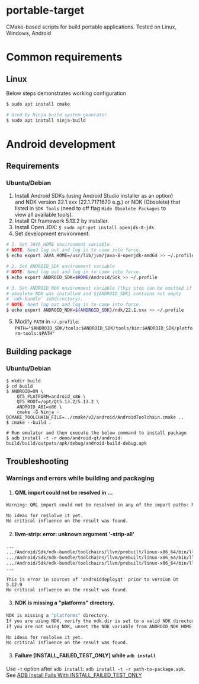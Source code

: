 # portable-target
CMake-based scripts for build portable applications.
Tested on Linux, Windows, Android

# Common requirements

## Linux

Below steps demonstrates working configuration

```sh
$ sudo apt install cmake

# Used by Ninja build system generator.
$ sudo apt install ninja-build
```

# Android development

## Requirements

### Ubuntu/Debian

1. Install Android SDKs (using Android Studio installer as an option)  
   and NDK version 22.1.xxx (22.1.7171670 e.g.) or NDK (Obsolete) that  
   listed in `SDK Tools` (need to off flag `Hide Obsolete Packages` to  
   view all available tools).
2. Install Qt framework 5.13.2 by installer.
3. Install Open JDK: `$ sudo apt-get install openjdk-8-jdk`
4. Set development environment:

```sh
# 1. Set JAVA_HOME environment variable.
# NOTE. Need log out and log in to come into force.
$ echo export JAVA_HOME=/usr/lib/jvm/java-8-openjdk-amd64 >> ~/.profile

# 2. Set ANDROID_SDK environment variable
# NOTE. Need log out and log in to come into force.
$ echo export ANDROID_SDK=$HOME/Android/Sdk >> ~/.profile

# 3. Set ANDROID_NDK environment variable (this step can be omitted if
# obsolete NDK was installed and ${ANDROID_SDK} contains not empty
# `ndk-bundle` subdirectory).
# NOTE. Need log out and log in to come into force.
$ echo export ANDROID_NDK=${ANDROID_SDK}/ndk/22.1.xxx >> ~/.profile
```

5. Modify `PATH` in `~/.profile`:
`PATH="$ANDROID_SDK/tools:$ANDROID_SDK/tools/bin:$ANDROID_SDK/platform-tools:$PATH"`

## Building package

### Ubuntu/Debian

```
$ mkdir build
$ cd build
$ ANDROID=ON \
    QT5_PLATFORM=android_x86 \
    QT5_ROOT=/opt/Qt5.13.2/5.13.2 \
    ANDROID_ABI=x86 \
    cmake -G Ninja -DCMAKE_TOOLCHAIN_FILE=../cmake/v2/android/AndroidToolchain.cmake ..
$ cmake --build .

# Run emulator and then execute the below command to install package
$ adb install -t -r demo/android-qt/android-build/build/outputs/apk/debug/android-build-debug.apk
```

## Troubleshooting
### Warnings and errors while building and packaging

1. #### QML import could not be resolved in ...
```sh
Warning: QML import could not be resolved in any of the import paths: Material
```

`No ideas for reslolve it yet.`<br/>
`No critical influence on the result was found.`

2. #### llvm-strip: error: unknown argument '-strip-all'
```sh
...
.../Android/Sdk/ndk-bundle/toolchains/llvm/prebuilt/linux-x86_64/bin/llvm-strip: error: unknown argument '-strip-all'
.../Android/Sdk/ndk-bundle/toolchains/llvm/prebuilt/linux-x86_64/bin/llvm-strip: error: unknown argument '-strip-all'
.../Android/Sdk/ndk-bundle/toolchains/llvm/prebuilt/linux-x86_64/bin/llvm-strip: error: unknown argument '-strip-all'
...
```

`This is error in sources of 'androiddeployqt' prior to version Qt 5.12.9`<br/>
`No critical influence on the result was found.`

3. #### NDK is missing a "platforms" directory.
```sh
NDK is missing a "platforms" directory.
If you are using NDK, verify the ndk.dir is set to a valid NDK directory. It is currently set to .../Android/Sdk/ndk-bundle.
If you are not using NDK, unset the NDK variable from ANDROID_NDK_HOME or local.properties to remove this warning.
```
`No ideas for reslolve it yet.`<br/>
`No critical influence on the result was found.`

3. #### Failure [INSTALL_FAILED_TEST_ONLY] while `adb install`
Use `-t` option after `adb install`: `adb install -t -r path-to-package.apk`.  
See [ADB Install Fails With INSTALL_FAILED_TEST_ONLY](https://stackoverflow.com/questions/25274296/adb-install-fails-with-install-failed-test-only)
